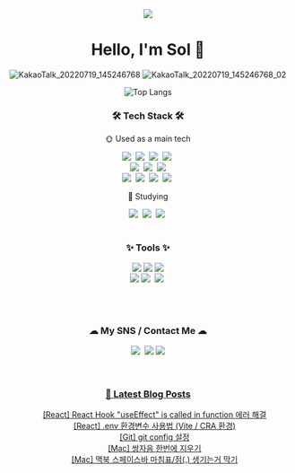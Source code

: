 
<div align="center">
<img src="https://capsule-render.vercel.app/api?type=waving&color=87C7FF&height=150&section=header&text=%20&fontColor=ffffff&fontAlign=81&fontAlignY=38&fontSize=60" />
<h1>Hello, I'm Sol 🌲</h1>

![KakaoTalk_20220719_145246768](https://user-images.githubusercontent.com/101856058/179705838-fec005aa-af82-4638-9846-9e88121ee48d.gif)
![KakaoTalk_20220719_145246768_02](https://user-images.githubusercontent.com/101856058/179705856-23e5d29c-6dfd-46d8-9335-a097dccdc2d9.gif)

![Top Langs](https://github-readme-stats.vercel.app/api/top-langs/?username=Blessole&layout=compact)

<h3>🛠 Tech Stack 🛠</h3>
<p>🌞 Used as a main tech</p>
<div>
<img src="https://img.shields.io/badge/Vue.js-4FC08D?style=for-the-badge&logo=vuedotjs&logoColor=white"/>&nbsp;
<img src="https://img.shields.io/badge/Svelte-FF3E00?style=for-the-badge&logo=Svelte&logoColor=white"/>&nbsp;
<img src="https://img.shields.io/badge/Vite-646CFF?style=for-the-badge&logo=vite&logoColor=white"/>&nbsp;
<img src="https://img.shields.io/badge/Javascript-F7DF1E?style=for-the-badge&logo=Javascript&logoColor=white"/>&nbsp;
</div>
<div>
<img src="https://img.shields.io/badge/Tailwind CSS-06B6D4?style=for-the-badge&logo=tailwindcss&logoColor=white"/>&nbsp;
<img src="https://img.shields.io/badge/CSS3-1572B6?style=for-the-badge&logo=CSS3&logoColor=white"/>&nbsp;
<img src="https://img.shields.io/badge/HTML5-E34F26?style=for-the-badge&logo=HTML5&logoColor=white"/>
</div>
<div>
<img src="https://img.shields.io/badge/Java-007396?style=for-the-badge&logo=Java&logoColor=white"/>&nbsp;
<img src="https://img.shields.io/badge/Spring-6DB33F?style=for-the-badge&logo=spring&logoColor=white"/>&nbsp;
<img src="https://img.shields.io/badge/Spring Boot-6DB33F?style=for-the-badge&logo=springboot&logoColor=white"/>&nbsp;
<img src="https://img.shields.io/badge/MySQL-4479A1?style=for-the-badge&logo=MySQL&logoColor=white"/>&nbsp;
<br>

<p>🌙 Studying </p>
<img src="https://img.shields.io/badge/React-61DAFB?style=for-the-badge&logo=React&logoColor=white"/>&nbsp;
<img src="https://img.shields.io/badge/typescript-007ACC.svg?style=for-the-badge&logo=typescript&logoColor=white" />&nbsp
<img src="https://img.shields.io/badge/python-3670A0?style=for-the-badge&logo=python&logoColor=ffdd54" />&nbsp
<br><br>

<h3>✨ Tools ✨</h3>
<div>
<img src="https://img.shields.io/badge/Git-F05032?style=for-the-badge&logo=Git&logoColor=white"/>
<img src="https://img.shields.io/badge/GitHub-181717?style=for-the-badge&logo=GitHub&logoColor=white"/>
<img src="https://img.shields.io/badge/GitLab-FC6D26?style=for-the-badge&logo=GitLab&logoColor=white"/>
</div>
<div>
<img src="https://img.shields.io/badge/IntelliJ-000000?style=for-the-badge&logo=IntelliJ IDEA&logoColor=white"/>
<img src="https://img.shields.io/badge/VSCode-2C2C32.svg?style=for-the-badge&logo=visual-studio-code&logoColor=22ABF3" />&nbsp
<img src="https://img.shields.io/badge/Notion-F3F3F3.svg?style=for-the-badge&logo=notion&logoColor=black" />&nbsp
</div>
<br/>
<br><br>

<h3>☁ My SNS / Contact Me ☁</h3>
<a href="mailto:sorihs1210@gmail.com"><img src="https://img.shields.io/badge/Gmail-EA4335?style=for-the-badge&logo=Gmail&logoColor=white&link=sorihs1210@gmail.com"/></a>&nbsp;
<a href="https://rlathfs.tistory.com"><img src="https://img.shields.io/badge/Tistory-FF7F00?style=for-the-badge&logo=Tistory&logoColor=white&link=https://rlathfs.tistory.com"/></a>
<a href="https://haerang1210.notion.site/bd474e2b388a41f19320e58ff6d56fa5"><img src="https://img.shields.io/badge/Resume-000000?style=for-the-badge&logo=Notion&logoColor=white&link=https://haerang1210.notion.site/Kim-Sol-65fe13dbcbe143f6bd36986b625d9aa0"/><br/>
<br><br>

<h3>📕 Latest Blog Posts</h3>
<ul style="list-style: none">
<li><a href="https://rlathfs.tistory.com/58" target="_blank">[React] React Hook &quot;useEffect&quot; is called in function  에러 해결</a></li><li><a href="https://rlathfs.tistory.com/57" target="_blank">[React] .env 환경변수 사용법 (Vite / CRA 환경)</a></li><li><a href="https://rlathfs.tistory.com/56" target="_blank">[Git] git config 설정</a></li><li><a href="https://rlathfs.tistory.com/55" target="_blank">[Mac] 쌍자음 한번에 지우기</a></li><li><a href="https://rlathfs.tistory.com/54" target="_blank">[Mac] 맥북 스페이스바 마침표/점(.) 생기는거 막기</a></li>
        </ul>
        </div>
    